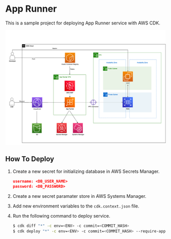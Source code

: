# App Runner 

This is a sample project for deploying App Runner service with AWS CDK.

![Architecture](./architecture.drawio.png)

## How To Deploy

1. Create a new secret for initializing database in AWS Secrets Manager.

   ```json
   username: <DB_USER_NAME>
   password: <DB_PASSWORD>
   ```

2. Create a new secret paramater store in AWS Systems Manager.  

3. Add new environment variables to the `cdk.context.json` file.

4. Run the following command to deploy service.

   ```bash
   $ cdk diff "*" -c env=<ENV> -c commit=<COMMIT_HASH>
   $ cdk deploy "*" -c env=<ENV> -c commit=<COMMIT_HASH> --require-approval never
   ```
